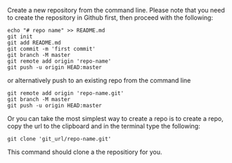 Create a new repository from the command line. Please note that you need to create the repository in Github first, then proceed with the following:

```shell
echo "# repo name" >> README.md
git init
git add README.md
git commit -m 'first commit'
git branch -M master
git remote add origin 'repo-name'
git push -u origin HEAD:master
```

or alternatively push to an existing repo from the command line

```shell
git remote add origin 'repo-name.git'
git branch -M master
git push -u origin HEAD:master
```

Or you can take the most simplest way to create a repo is to create a repo, copy the url to the clipboard and in the terminal type the following:

```shell
git clone 'git_url/repo-name.git'
```

This command should clone a the repositiory for you.